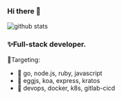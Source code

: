 ### Hi there 👋

<img  src="https://github-readme-stats.vercel.app/api?username=goxiaoy&show_icons=true&icon_color=0366d6&bg_color=ffffff" alt="github stats">

### ✨Full-stack developer.

🎯Targeting: 
- 🌱 go, node.js, ruby, javascript
- 🌱 eggjs, koa, express, kratos
- 🌱 devops, docker, k8s, gitlab-cicd

<!--
**Lucky-dj/Lucky-dj** is a ✨ _special_ ✨ repository because its `README.md` (this file) appears on your GitHub profile.

Here are some ideas to get you started:

- 🔭 I’m currently working on ...
- 🌱 I’m currently learning ...
- 👯 I’m looking to collaborate on ...
- 🤔 I’m looking for help with ...
- 💬 Ask me about ...
- 📫 How to reach me: ...
- 😄 Pronouns: ...
- ⚡ Fun fact: ...
-->

